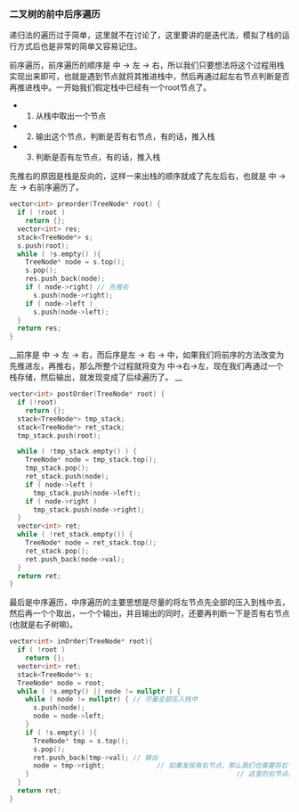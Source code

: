 ### 二叉树的前中后序遍历



递归法的遍历过于简单，这里就不在讨论了，这里要讲的是迭代法，模拟了栈的运行方式后也是非常的简单又容易记住。



前序遍历，前序遍历的顺序是 中 -> 左 -> 右，所以我们只要想法将这个过程用栈实现出来即可，也就是遇到节点就将其推进栈中，然后再通过起左右节点判断是否再推进栈中。一开始我们假定栈中已经有一个root节点了。

* 1. 从栈中取出一个节点
* 2. 输出这个节点，判断是否有右节点，有的话，推入栈

* 3. 判断是否有左节点，有的话，推入栈

先推右的原因是栈是反向的，这样一来出栈的顺序就成了先左后右，也就是 中 -> 左 -> 右前序遍历了。

```c++
vector<int> preorder(TreeNode* root) {
  if ( !root )
    return {};
  vector<int> res;
  stack<TreeNode*> s;
  s.push(root);
  while ( !s.empty() ){
    TreeNode* node = s.top();
    s.pop();
    res.push_back(node);
    if ( node->right) // 先推右
      s.push(node->right);
    if ( node->left )
      s.push(node->left);
  }
  return res;
}
```



__前序是 中 -> 左 -> 右，而后序是左 -> 右 -> 中，如果我们将前序的方法改变为先推进左，再推右，那么所整个过程就将变为 中->右->左，现在我们再通过一个栈存储，然后输出，就发现变成了后续遍历了。 __

```c++
vector<int> postOrder(TreeNode* root) {
  if (!root)
    return {};
  stack<TreeNode*> tmp_stack;
  stack<TreeNode*> ret_stack;
  tmp_stack.push(root);

  while ( !tmp_stack.empty() ) {
    TreeNode* node = tmp_stack.top();
    tmp_stack.pop();
    ret_stack.push(node);
    if ( node->left )
      tmp_stack.push(node->left);
    if ( node->right )
      tmp_stack.push(node->right);
  }
  vector<int> ret;
  while ( !ret_stack.empty()) {
    TreeNode* node = ret_stack.top();
    ret_stack.pop();
    ret.push_back(node->val);
  }
  return ret;
}
```

最后是中序遍历，中序遍历的主要思想是尽量的将左节点先全部的压入到栈中去，然后再一个个取出，一个个输出，并且输出的同时，还要再判断一下是否有右节点(也就是右子树嘛)。

```c++
vector<int> inOrder(TreeNode* root){
  if ( !root )
    return {};
  vector<int> ret;
  stack<TreeNode*> s;
  TreeNode* node = root;
  while ( !s.empty() || node != nullptr ) {
    while ( node != nullptr) { // 尽量全部压入栈中
      s.push(node);
      node = node->left;
    }
    if ( !s.empty() ){
      TreeNode* tmp = s.top();
      s.pop();
      ret.push_back(tmp->val); // 输出
      node = tmp->right; 			 // 如果发现有右节点，那么我们也需要将右节点压入
    }													 // 这里的右节点其实就是 "右子树"
  }
  return ret;
}
```

